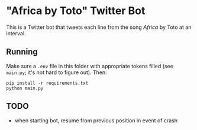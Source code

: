 # "Africa by Toto" Twitter Bot
This is a Twitter bot that tweets each line from the song *Africa* by Toto at an interval.

## Running
Make sure a `.env` file in this folder with appropriate tokens filled (see `main.py`; it's not hard to figure out). Then:
```
pip install -r requirements.txt
python main.py
```

## TODO
- when starting bot, resume from previous position in event of crash